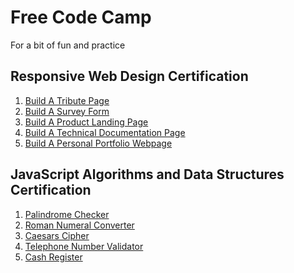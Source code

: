 # Free Code Camp

For a bit of fun and practice

## Responsive Web Design Certification

1. [Build A Tribute Page][]
2. [Build A Survey Form][]
3. [Build A Product Landing Page][]
4. [Build A Technical Documentation Page][]
5. [Build A Personal Portfolio Webpage][]

[Build A Tribute Page]: https://evanplaice.github.io/evanplaice/FreeCodeCamp/Responsive-Web-Design/1-Build-A-Tribute-Page
[Build A Survey Form]: https://evanplaice.github.io/evanplaice/FreeCodeCamp/Responsive-Web-Design/2-Build-A-Survey-Form
[Build A Product Landing Page]: https://evanplaice.github.io/evanplaice/FreeCodeCamp/Responsive-Web-Design/3-Build-A-Product-Landing-Page
[Build A Technical Documentation Page]: https://evanplaice.github.io/evanplaice/FreeCodeCamp/Responsive-Web-Design/4-Build-A-Technical-Documentation-Page
[Build A Personal Portfolio Webpage]: https://evanplaice.github.io/evanplaice/FreeCodeCamp/Responsive-Web-Design/5-Build-A-Personal-Portfolio-Webpage

## JavaScript Algorithms and Data Structures Certification

1. [Palindrome Checker][]
2. [Roman Numeral Converter][]
3. [Caesars Cipher][]
4. [Telephone Number Validator][]
5. [Cash Register][]

[Palindrome Checker]: https://evanplaice.github.io/evanplaice/FreeCodeCamp/JavaScript-Algorithms-And-Data-Structures/1-Palindrome-Checker
[Roman Numeral Converter]: https://evanplaice.github.io/evanplaice/FreeCodeCamp/JavaScript-Algorithms-And-Data-Structures/2-Roman-Numeral-Converter
[Caesars Cipher]: https://evanplaice.github.io/evanplaice/FreeCodeCamp/JavaScript-Algorithms-And-Data-Structures/3-Caesars-Cipher
[Telephone Number Validator]: https://evanplaice.github.io/evanplaice/FreeCodeCamp/JavaScript-Algorithms-And-Data-Structures/4-Telephone-Number-Validator
[Cash Register]: https://evanplaice.github.io/evanplaice/FreeCodeCamp/JavaScript-Algorithms-And-Data-Structures/5-Cash-Register
